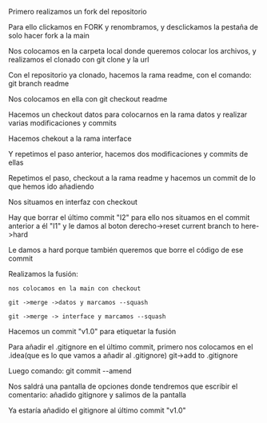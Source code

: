 Primero realizamos un fork del repositorio

Para ello clickamos en FORK y renombramos, y desclickamos la pestaña de solo hacer fork a la main

Nos colocamos en la carpeta local donde queremos colocar los archivos, y realizamos el clonado con git clone y la url

Con el repositorio ya clonado, hacemos la rama readme, con el comando: git branch readme

Nos colocamos en ella con git checkout readme

Hacemos un checkout datos para colocarnos en la rama datos y realizar varias modificaciones y commits

Hacemos chekout a la rama interface

Y repetimos el paso anterior, hacemos dos modificaciones y commits de ellas

Repetimos el paso, checkout a la rama readme y hacemos un commit de lo que hemos ido añadiendo

Nos situamos en interfaz con checkout

Hay que borrar el último commit "I2" para ello nos situamos en el commit anterior a él "I1" y le damos al boton derecho->reset current branch to here->hard

Le damos a hard porque también queremos que borre el código de ese commit

Realizamos la fusión:
    
    nos colocamos en la main con checkout
    
    git ->merge ->datos y marcamos --squash

    git ->merge -> interface y marcamos --squash

Hacemos un commit "v1.0" para etiquetar la fusión

Para añadir el .gitignore en el último commit, primero nos colocamos en el .idea(que es lo que vamos a añadir al .gitignore) git->add to .gitignore

Luego comando: git commit --amend

Nos saldrá una pantalla de opciones donde tendremos que escribir el comentario: añadido gitignore y salimos de la pantalla

Ya estaría añadido el gitignore al último commit "v1.0"

